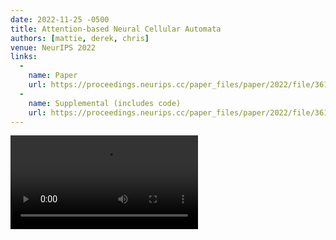 ```yaml
---
date: 2022-11-25 -0500
title: Attention-based Neural Cellular Automata
authors: [mattie, derek, chris]
venue: NeurIPS 2022
links:
  -
    name: Paper
    url: https://proceedings.neurips.cc/paper_files/paper/2022/file/361e5112d2eca09513bbd266e4b2d2be-Paper-Conference.pdf
  -
    name: Supplemental (includes code)
    url: https://proceedings.neurips.cc/paper_files/paper/2022/file/361e5112d2eca09513bbd266e4b2d2be-Supplemental-Conference.zip
---
```

<video controls>
  <source src="{{ '/assets/vid/vitca.mp4' | relative_url }}" type="video/mp4">
  Your browser does not support the video tag.
</video>